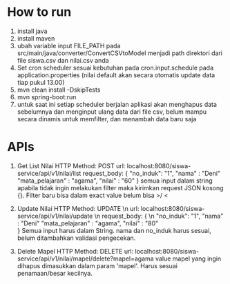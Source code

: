 # How to run

1. install java
2. install maven
3. ubah variable input FILE_PATH pada src/main/java/converter/ConvertCSVtoModel menjadi path direktori dari file siswa.csv dan nilai.csv anda
4. Set cron scheduler sesuai kebutuhan pada cron.input.schedule pada application.properties (nilai default akan secara otomatis update data tiap pukul 13.00)
5. mvn clean install -DskipTests
6. mvn spring-boot:run
7. untuk saat ini setiap scheduler berjalan aplikasi akan menghapus data sebelumnya dan menginput ulang data dari file csv, belum mampu secara dinamis untuk memfilter, dan menambah data baru saja

# APIs

1. Get List Nilai
   HTTP Method: POST
   url: localhost:8080/siswa-service/api/v1/nilai/list
   request_body: {
    "no_induk": "1", 
    "nama" : "Deni"
    "mata_pelajaran" : "agama", 
    "nilai" : "60"
   }
   semua input dalam string apabila tidak ingin melakukan filter maka kirimkan request JSON kosong {}. Filter baru bisa dalam exact value belum bisa >/ <

2. Update Nilai
    HTTP Method: UPDATE \n
    url: localhost:8080/siswa-service/api/v1/nilai/update \n
    request_body: { \n
     "no_induk": "1", 
    "nama" : "Deni"
    "mata_pelajaran" : "agama", 
    "nilai" : "80"   
    }
    Semua input harus dalam String. nama dan no_induk harus sesuai, belum ditambahkan validasi pengecekan.

3. Delete Mapel
    HTTP Method: DELETE
    url: localhost:8080/siswa-service/api/v1/nilai/mapel/delete?mapel=agama
    value mapel yang ingin dihapus dimasukkan dalam param 'mapel'. Harus sesuai penamaan/besar kecilnya. 